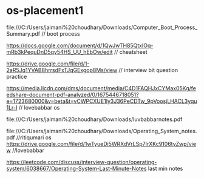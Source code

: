 # os-placement1

file:///C:/Users/jaimani%20choudhary/Downloads/Computer_Boot_Process_Summary.pdf  // boot process

https://docs.google.com/document/d/1QwJwTH85QtxIOq-mRb3kPequDnD5qy54HS_UU_hEbOw/edit // cheatsheet

https://drive.google.com/file/d/1-2aR5Jq1YVAB8hrrsdFxTJqGExgop8Ms/view    // interview bit question practice

https://media.licdn.com/dms/document/media/C4D1FAQHJxCYMax05Kg/feedshare-document-pdf-analyzed/0/1675446718051?e=1723680000&v=beta&t=vCWPCXUE1Iy3J36PeCDTw_9pVoosjLHACL3yqu1Lr-I      // lovebabbar os

file:///C:/Users/jaimani%20choudhary/Downloads/luvbabbarnotes.pdf

file:///C:/Users/jaimani%20choudhary/Downloads/Operating_System_notes.pdf         //ritiqumari os
https://drive.google.com/file/d/1wTyueDi5WRXdVrLSp7IrXKc9106tyZwp/view  //lovebabbar

https://leetcode.com/discuss/interview-question/operating-system/6038667/Operating-System-Last-Minute-Notes   last min notes

